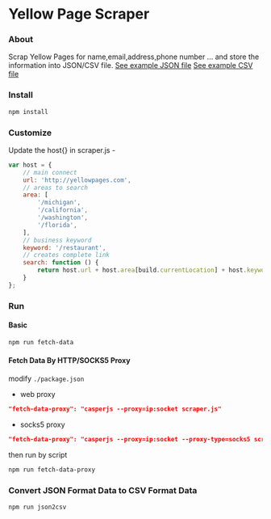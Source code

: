 # Yellow Page Scraper
### About
Scrap Yellow Pages for name,email,address,phone number ... and store the information into JSON/CSV file.
[See example JSON file](./example.json)
[See example CSV file](./example.csv)

### Install
```bash
npm install
```
### Customize
Update the host{} in scraper.js -
```js
var host = {
    // main connect
    url: 'http://yellowpages.com',
    // areas to search
    area: [
        '/michigan',
        '/california',
        '/washington',
        '/florida',
    ],
    // business keyword
    keyword: '/restaurant',
    // creates complete link
    search: function () {
        return host.url + host.area[build.currentLocation] + host.keyword;
    }
};
```

### Run
#### Basic

```bash
npm run fetch-data
```

#### Fetch Data By HTTP/SOCKS5 Proxy
modify `./package.json`

* web proxy
```json
"fetch-data-proxy": "casperjs --proxy=ip:socket scraper.js"
```
* socks5 proxy
```json
"fetch-data-proxy": "casperjs --proxy=ip:socket --proxy-type=socks5 scraper.js"
```

then run by script
```bash
npm run fetch-data-proxy
```

### Convert JSON Format Data to CSV Format Data
```bash
npm run json2csv
```
